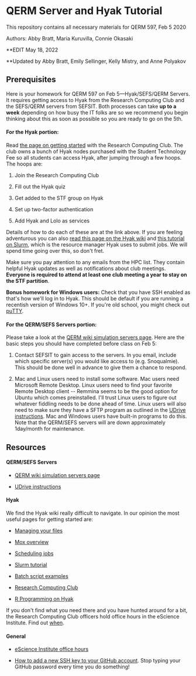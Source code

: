 # QERM Server and Hyak Tutorial
This repository contains all necessary materials for QERM 597, Feb 5 2020

Authors: Abby Bratt, Maria Kuruvilla, Connie Okasaki

**EDIT May 18, 2022

**Updated by Abby Bratt, Emily Sellinger, Kelly Mistry, and Anne Polyakov

## Prerequisites

Here is your homework for QERM 597 on Feb 5—Hyak/SEFS/QERM Servers. It requires getting access to Hyak from the Research Computing Club and the SEFS/QERM servers from SEFSIT. Both processes can take **up to a week** depending on how busy the IT folks are so we recommend you begin thinking about this as soon as possible so you are ready to go on the 5th. 

#### For the Hyak portion:
Read [the page on getting started](https://depts.washington.edu/uwrcc/getting-started-2/getting-started/) with the Research Computing Club. The club owns a bunch of Hyak nodes purchased with the Student Technology Fee so all students can access Hyak, after jumping through a few hoops. The hoops are:

  1. Join the Research Computing Club
  
  2. Fill out the Hyak quiz
  
  3. Get added to the STF group on Hyak
  
  4. Set up two-factor authentication
  
  5. Add Hyak and Lolo as services

Details of how to do each of these are at the link above. If you are feeling adventurous you can also [read this page on the Hyak wiki](https://wiki.cac.washington.edu/display/hyakusers/Hyak+mox+Overview) and [this tutorial on Slurm](https://wiki.cac.washington.edu/display/hyakusers/Mox_scheduler), which is the resource manager Hyak uses to submit jobs. We will spend time going over this, so don't fret. 

Make sure you pay attention to any emails from the HPC list. They contain helpful Hyak updates as well as notifications about club meetings. **Everyone is required to attend at least one club meeting a year to stay on the STF partition**. 

**Bonus homework for Windows users:** Check that you have SSH enabled as that's how we'll log in to Hyak. This should be default if you are running a recentish version of Windows 10+. If you're old school, you might check out [puTTY](https://www.putty.org/). 

#### For the QERM/SEFS Servers portion:
Please take a look at the [QERM wiki simulation servers page](http://wiki.cbr.washington.edu/qerm/index.php/QERM_simulation_servers). Here are the basic steps you should have completed before class on Feb 5:

  1. Contact SEFSIT to gain access to the servers. In you email, include which specific server(s) you would like access to (e.g. Snoqualmie). This should be done well in advance to give them a chance to respond.
  
  2. Mac and Linux users need to install some software. Mac users need Microsoft Remote Desktop. Linux users need to find your favorite Remote Desktop client -- Remmina seems to be the good option for Ubuntu which comes preinstalled. I'll trust Linux users to figure out whatever fiddling needs to be done ahead of time. Linux users will also need to make sure they have a SFTP program as outlined in the [UDrive instructions](https://itconnect.uw.edu/wares/online-storage/u-drive-central-file-storage-for-users/). Mac and Windows users have built-in programs to do this.
Note that the QERM/SEFS servers will are down approximately 1day/month for maintenance. 

## Resources

#### QERM/SEFS Servers
  * [QERM wiki simulation servers page](http://wiki.cbr.washington.edu/qerm/index.php/QERM_simulation_servers)
  
  * [UDrive instructions](https://itconnect.uw.edu/wares/online-storage/u-drive-central-file-storage-for-users/)

#### Hyak
We find the Hyak wiki really difficult to navigate. In our opinion the most useful pages for getting started are:

  * [Managing your files](https://wiki.cac.washington.edu/display/hyakusers/Managing+your+Files)
  
  * [Mox overview](https://wiki.cac.washington.edu/display/hyakusers/Hyak+mox+Overview)
  
  * [Scheduling jobs](https://wiki.cac.washington.edu/display/hyakusers/Mox_scheduler)
  
  * [Slurm tutorial](https://slurm.schedmd.com/quickstart.html)
  
  * [Batch script examples](https://support.ceci-hpc.be/doc/_contents/QuickStart/SubmittingJobs/SlurmTutorial.html#more-submission-script-examples)
  
  * [Research Computing Club](https://depts.washington.edu/uwrcc/)
  
  * [R Programming on Hyak](https://wiki.cac.washington.edu/display/hyakusers/Hyak+R+programming)
  
If you don't find what you need there and you have hunted around for a bit, the Research Computing Club officers hold office hours in the eScience Institute. Find out [when](https://escience.washington.edu/office-hours/). 

#### General

  * [eScience Institute office hours](https://escience.washington.edu/office-hours/)
  
  * [How to add a new SSH key to your GitHub account](https://help.github.com/en/github/authenticating-to-github/connecting-to-github-with-ssh). Stop typing your GitHub password every time you do something!

